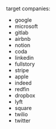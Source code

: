
target companies:
- google
- microsoft
- gitlab
- airbnb
- notion
- coda
- linkedin
- fullstory
- stripe
- apple
- indeed
- redfin
- dropbox
- lyft
- square
- twilio
- twitter